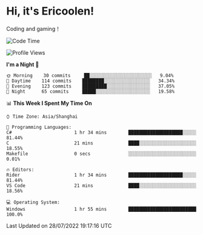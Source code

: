 # Hi, it's Ericoolen!
Coding and gaming！

<!--START_SECTION:waka-->
![Code Time](http://img.shields.io/badge/Code%20Time-341%20hrs%2014%20mins-blue)

![Profile Views](http://img.shields.io/badge/Profile%20Views-3-blue)

**I'm a Night 🦉** 

```text
🌞 Morning    30 commits     ██░░░░░░░░░░░░░░░░░░░░░░░   9.04% 
🌆 Daytime    114 commits    ████████░░░░░░░░░░░░░░░░░   34.34% 
🌃 Evening    123 commits    █████████░░░░░░░░░░░░░░░░   37.05% 
🌙 Night      65 commits     █████░░░░░░░░░░░░░░░░░░░░   19.58%

```


📊 **This Week I Spent My Time On** 

```text
⌚︎ Time Zone: Asia/Shanghai

💬 Programming Languages: 
C#                       1 hr 34 mins        ████████████████████░░░░░   81.44% 
C                        21 mins             ████░░░░░░░░░░░░░░░░░░░░░   18.55% 
Makefile                 0 secs              ░░░░░░░░░░░░░░░░░░░░░░░░░   0.01%

🔥 Editors: 
Rider                    1 hr 34 mins        ████████████████████░░░░░   81.44% 
VS Code                  21 mins             ████░░░░░░░░░░░░░░░░░░░░░   18.56%

💻 Operating System: 
Windows                  1 hr 55 mins        █████████████████████████   100.0%

```


 Last Updated on 28/07/2022 19:17:16 UTC
<!--END_SECTION:waka-->

